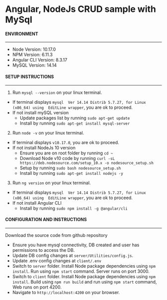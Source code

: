 # Angular, NodeJs CRUD sample with MySql



#### ENVIRONMENT
-----------------------
* Node Version: 10.17.0
* NPM Version: 6.11.3
* Angular CLI Version: 8.3.17
* MySQL Version: 14.14


#### SETUP INSTRUCTIONS
---------------------------------
1. Run ``mysql --version`` on your linux terminal.
  - If terminal displays ``mysql  Ver 14.14 Distrib 5.7.27, for Linux (x86_64) using  EditLine wrapper``, you are ok to proceed.
  - If not install mySQL version
    - Update packages list by running ``sudo apt-get update``
    - Install by running ``sudo apt-get install mysql-server``

2. Run ``node -v`` on your linux terminal.
  - If terminal displays ``v10.17.0``, you are ok to proceed.
  - If not install NodeJs 10 version
    - Ensure you are on root folder by running ``cd ~``
    - Download Node v10 code by running ``curl -sL https://deb.nodesource.com/setup_10.x -o nodesource_setup.sh``
    - Setup by running ``sudo bash nodesource_setup.sh``
    - Install by running ``sudo apt-get install nodejs -y``
	 
3. Run ``ng version`` on your linux terminal.
  - If terminal displays ``mysql  Ver 14.14 Distrib 5.7.27, for Linux (x86_64) using  EditLine wrapper``, you are ok to proceed.
  - If not install Angular CLI
    - Install by running ``sudo npm install -g @angular/cli``
	 

#### CONFIGURATION AND INSTRUCTIONS
--------------------------------------------------

Download the source code from github repository

  - Ensure you have mysql connectivity, DB created and user has permissions to access the DB.
  - Update DB config changes at ``server/Utilities/config.js``.
  - Update .env config changes at ``client/.env``
  - Switch to ``server`` folder. Install Node package dependencies using  ``npm install``. Run using ``npm start`` command. Server runs on port 3000.
  - Switch to ``client`` folder. Install Node package dependencies using  ``npm install``. Build using ``npm run build`` and run using ``npm start`` command, Web runs on port 4200.
  - Navigate to ``http://localhost:4200`` on your browser.



